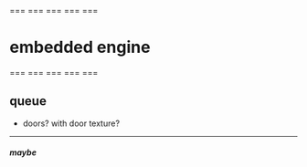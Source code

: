 === === === === ===
# embedded engine #
=== === === === ===

## queue ##

 - doors? with door texture?

---

##### maybe #####



